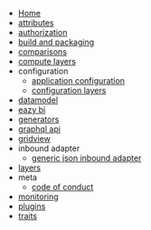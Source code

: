   * [Home](./Home)
  * [attributes](./attributes)
  * [authorization](./authorization)
  * [build and packaging](./build-and-packaging)
  * [comparisons](./comparisons)
  * [compute layers](./compute-layers)
  * configuration
    * [application configuration](./configuration_application-configuration)
    * [configuration layers](./configuration_configuration-layers)
  * [datamodel](./datamodel)
  * [eazy bi](./eazy-bi)
  * [generators](./generators)
  * [graphql api](./graphql-api)
  * [gridview](./gridview)
  * inbound adapter
    * [generic json inbound adapter](./inbound-adapter_generic-json-inbound-adapter)
  * [layers](./layers)
  * meta
    * [code of conduct](./meta_code-of-conduct)
  * [monitoring](./monitoring)
  * [plugins](./plugins)
  * [traits](./traits)


[//]: # (generated by https://www.npmjs.com/package/github-wiki-sidebar)
